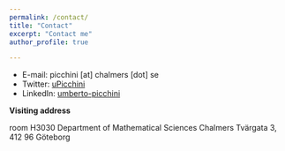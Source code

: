 ```yaml
---
permalink: /contact/
title: "Contact"
excerpt: "Contact me"
author_profile: true

---
```


* E-mail: picchini [at] chalmers [dot] se
* Twitter: [uPicchini](http://twitter.com/uPicchini)
* LinkedIn: [umberto-picchini](https://www.linkedin.com/in/umberto-picchini-110485115/)

**Visiting address**

room H3030
Department of Mathematical Sciences
Chalmers Tvärgata 3, 412 96 Göteborg 

